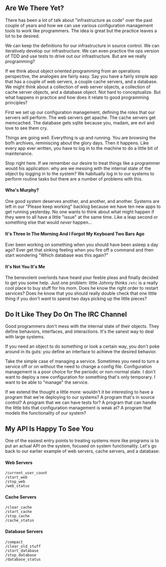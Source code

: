 ## Are We There Yet?

There has been a lot of talk about "infrastructure as code" over the past couple of years and how we can use various configuration management tools to work like programmers.  The idea is great but the practice leaves a lot to be desired.

We can keep the definitions for our infrastructure in source control.  We can iteratively develop our infrastructure.  We can even practice the ops version of TDD and use tests to drive out our infrastructure.  But are we really programming?

If we think about object oriented programming from an operations perspective, the analogies are fairly easy.  Say you have a fairly simple app that has a couple of web servers, a couple cache servers, and a database.  We might think about a collection of web server objects, a collection of cache server objects, and a database object.  Not hard to conceptualize.  But what happens in practice and how does it relate to good programming principles?

First we set up our configuration management, defining the roles that our servers will perform.  The web servers get apache.  The cache servers get memcached.  The database gets sqlite because you, madam, are evil and love to see them cry.

Things are going well.  Everything is up and running.  You are browsing the bofh archives, reminiscing about the glory days.  Then it happens.  Like every app ever written, you have to log in to the machine to do a little bit of maintenance.

Stop right here.  If we remember our desire to treat things like a programmer would his application: why are we messing with the internal state of the object by logging in to the system?  We habitually log in to our systems to perform routine tasks but there are a number of problems with this.

#### Who's Murphy?

One good system deserves another, and another, and another.  Systems are left in our "Please keep working" backlog because we have ten new apps to get running yesterday.  No one wants to think about what might happen if they were to all have a little "issue" at the same time.  Like a leap second or something else that would *never* happen...

#### It's Three In The Morning And I Forgot My Keyboard Two Bars Ago

Ever been working on something when you should have been asleep a day ago?  Ever get that sinking feeling when you fire off a command and then start wondering "Which database was this again?"

#### It's Not You It's Me

The benevolent overlords have heard your feeble pleas and finally decided to get you some help.  Just one problem: little Johnny thinks `/etc` is a really cool place to buy stuff for his mom.  Does he know the right order to restart services?  Does he know that you should really double check that one little thing if you don't want to spend two days picking up the little pieces?


## Do It Like They Do On The IRC Channel

Good programmers don't mess with the internal state of their objects.  They define behaviors, interfaces, and interactions.  It's the sanest way to deal with large systems.

If you need an object to do something or look a certain way, you don't poke around in its guts: you define an interface to achieve the desired behavior.

Take the simple case of managing a service.  Sometimes you need to turn a service off or on without the need to change a config file.  Configuration management is a poor choice for the periodic or non-normal state.  I don't want to deploy a new configuration for something that's only temporary.  I want to be able to "manage" the service.

If we extend the thought a little more: wouldn't it be interesting to have a program that we're deploying to our systems?  A program that's in source control?  A program that we can have tests for?  A program that can handle the little bits that configuration management is weak at?  A program that models the functionality of our system?

## My API Is Happy To See You

One of the easiest entry points to treating systems more like programs is to put an actual API on the system, focused on system functionality.  Let's go back to our earlier example of web servers, cache servers, and a database:

#### Web Servers
```
/current_user_count
/start_web
/stop_web
/web_status
```

#### Cache Servers
```
/clear_cache
/start_cache
/stop_cache
/cache_status
```

#### Database Servers
```
/compact
/clear_old_stuff
/start_database
/stop_database
/database_status
```


